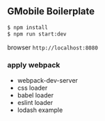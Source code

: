 ## GMobile Boilerplate
```sh
$ npm install
$ npm run start:dev
```
browser `http://localhost:8080`

### apply webpack
- webpack-dev-server
- css loader
- babel loader
- eslint loader
- lodash example
